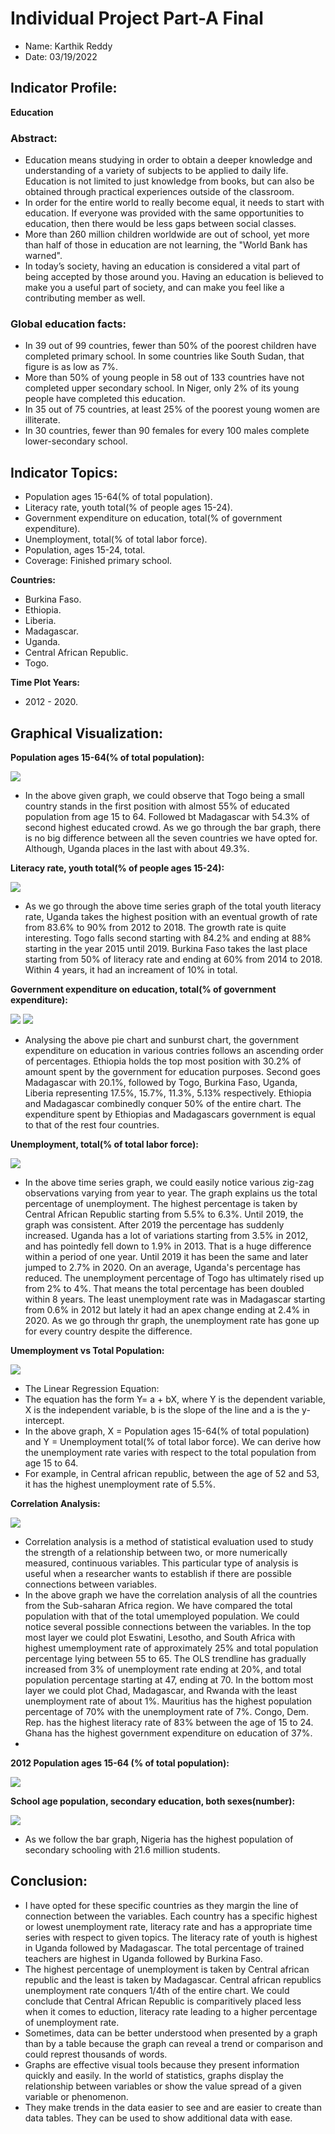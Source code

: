 # Individual Project Part-A Final
- Name: Karthik Reddy
- Date: 03/19/2022

## Indicator Profile: 
**Education**

### Abstract:

- Education means studying in order to obtain a deeper knowledge and understanding of a variety of subjects to be applied to daily life. Education is not limited to just knowledge from books, but can also be obtained through practical experiences outside of the classroom.
- In order for the entire world to really become equal, it needs to start with education. If everyone was provided with the same opportunities to education, then there would be less gaps between social classes.
- More than 260 million children worldwide are out of school, yet more than half of those in education are not learning, the "World Bank has warned".
- In today’s society, having an education is considered a vital part of being accepted by those around you. Having an education is believed to make you a useful part of society, and can make you feel like a contributing member as well.

### Global education facts: 

- In 39 out of 99 countries, fewer than 50% of the poorest children have completed primary school. In some countries like South Sudan, that figure is as low as 7%.
- More than 50% of young people in 58 out of 133 countries have not completed upper secondary school. In Niger, only 2% of its young people have completed this education.
- In 35 out of 75 countries, at least 25% of the poorest young women are illiterate. 
- In 30 countries, fewer than 90 females for every 100 males complete lower-secondary school. 

## Indicator Topics: 
- Population ages 15-64(% of total population).
- Literacy rate, youth total(% of people ages 15-24).
- Government expenditure on education, total(% of government expenditure).
- Unemployment, total(% of total labor force).
- Population, ages 15-24, total.
- Coverage: Finished primary school. 

**Countries:**
- Burkina Faso.
- Ethiopia.
- Liberia.
- Madagascar.
- Uganda.
- Central African Republic.
- Togo.

**Time Plot Years:**
- 2012 - 2020. 


## Graphical Visualization: 

**Population ages 15-64(% of total population):**

![](newplot.png)
- In the above given graph, we could observe that Togo being a small country stands in the first position with almost 55% of educated population from age 15 to 64. Followed bt Madagascar with 54.3% of second highest educated crowd. As we go through the bar graph, there is no big difference between all the seven countries we have opted for. Although, Uganda places in the last with about 49.3%.

**Literacy rate, youth total(% of people ages 15-24):**

![](Literacy_rate.png)
- As we go through the above time series graph of the total youth literacy rate, Uganda takes the highest position with an eventual growth of rate from 83.6% to 90% from 2012 to 2018. The growth rate is quite interesting. Togo falls second starting with 84.2% and ending at 88% starting in the year 2015 until 2019. Burkina Faso takes the last place starting from 50% of literacy rate and ending at 60% from 2014 to 2018. Within 4 years, it had an increament of 10% in total. 

**Government expenditure on education, total(% of government expenditure):**

![](govt_exp.png)
![](govtexp.png)
- Analysing the above pie chart and sunburst chart, the government expenditure on education in various contries follows an ascending order of percentages. Ethiopia holds the top most position with 30.2% of amount spent by the government for education purposes. Second goes Madagascar with 20.1%, followed by Togo, Burkina Faso, Uganda, Liberia representing 17.5%, 15.7%, 11.3%, 5.13% respectively. Ethiopia and Madagascar combinedly conquer 50% of the entire chart. The expenditure spent by Ethiopias and Madagascars government is equal to that of the rest four countries. 

**Unemployment, total(% of total labor force):**

![](unemployment.png)
- In the above time series graph, we could easily notice various zig-zag observations varying from year to year. The graph explains us the total percentage of unemployment. The highest percentage is taken by Central African Republic starting from 5.5% to 6.3%. Until 2019, the graph was consistent. After 2019 the percentage has suddenly increased. Uganda has a lot of variations starting from 3.5% in 2012, and has pointedly fell down to 1.9% in 2013. That is a huge difference within a period of one year. Until 2019 it has been the same and later jumped to 2.7% in 2020. On an average, Uganda's percentage has reduced. The unemployment percentage of Togo has ultimately rised up from 2% to 4%. That means the total percentage has been doubled within 8 years. The least unemployment rate was in Madagascar starting from 0.6% in 2012 but lately it had an apex change ending at 2.4% in 2020. As we go through thr graph, the unemployment rate has gone up for every country despite the difference. 

**Umemployment vs Total Population:**

![](vsgraph.png)
- The Linear Regression Equation:
- The equation has the form Y= a + bX, where Y is the dependent variable, X is the independent variable, b is the slope of the line and a is the y-intercept. 
- In the above graph, X = Population ages 15-64(% of total population) and Y = Unemployment total(% of total labor force). We can derive how the unemployment rate varies with respect to the total population from age 15 to 64. 
- For example, in Central african republic, between the age of 52 and 53, it has the highest unemployment rate of 5.5%. 

**Correlation Analysis:**

![](correlation.png)
- Correlation analysis is a method of statistical evaluation used to study the strength of a relationship between two, or more numerically measured, continuous variables. This particular type of analysis is useful when a researcher wants to establish if there are possible connections between variables.
- In the above graph we have the correlation analysis of all the countries from the Sub-saharan Africa region. We have compared the total population with that of the total umemployed population. We could notice several possible connections between the variables. In the top most layer we could plot Eswatini, Lesotho, and South Africa with highest umemployment rate of approximately 25% and total population percentage lying between 55 to 65. The OLS trendline has gradually increased from 3% of unemployment rate ending at 20%, and total population percentage starting at 47, ending at 70. In the bottom most layer we could plot Chad, Madagascar, and Rwanda with the least unemployment rate of about 1%. Mauritius has the highest population percentage of 70% with the unemployment rate of 7%. Congo, Dem. Rep. has the highest literacy rate of 83% between the age of 15 to 24. Ghana has the highest government expenditure on education of 37%. 
- 
**2012 Population ages 15-64 (% of total population):**

![](map.png)

**School age population, secondary education, both sexes(number):**

![](population.png)
- As we follow the bar graph, Nigeria has the highest population of secondary schooling with 21.6 million students. 

## Conclusion: 

- I have opted for these specific countries as they margin the line of connection between the variables. Each country has a specific highest or lowest unemployment rate, literacy rate and has a appropriate time series with respect to given topics. The literacy rate of youth is highest in Uganda followed by Madagascar. The total percentage of trained teachers are highest in Uganda followed by Burkina Faso. 
- The highest percentage of unemployment is taken by Central african republic and the least is taken by Madagascar. Central african republics unemployment rate conquers 1/4th of the entire chart. We could conclude that Central African Republic is comparitively placed less when it comes to eduction, literacy rate leading to a higher percentage of unemployment rate. 
- Sometimes, data can be better understood when presented by a graph than by a table because the graph can reveal a trend or comparison and could represt thousands of words. 
- Graphs are effective visual tools because they present information quickly and easily. In the world of statistics, graphs display the relationship between variables or show the value spread of a given variable or phenomenon.
- They make trends in the data easier to see and are easier to create than data tables. They can be used to show additional data with ease. 


